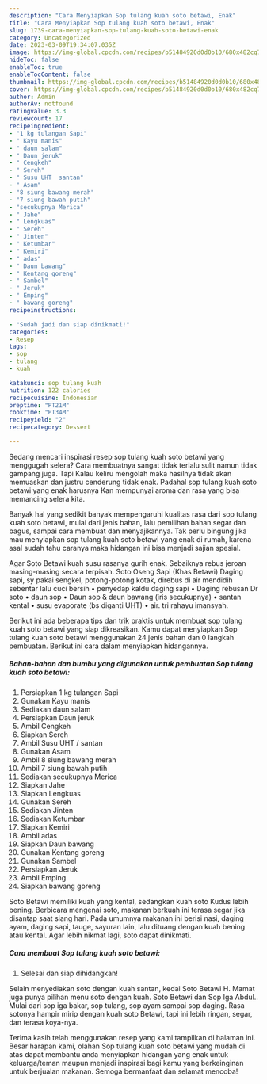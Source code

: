 ```yaml
---
description: "Cara Menyiapkan Sop tulang kuah soto betawi, Enak"
title: "Cara Menyiapkan Sop tulang kuah soto betawi, Enak"
slug: 1739-cara-menyiapkan-sop-tulang-kuah-soto-betawi-enak
category: Uncategorized
date: 2023-03-09T19:34:07.035Z
image: https://img-global.cpcdn.com/recipes/b51484920d0d0b10/680x482cq70/sop-tulang-kuah-soto-betawi-foto-resep-utama.jpg
hideToc: false
enableToc: true
enableTocContent: false
thumbnail: https://img-global.cpcdn.com/recipes/b51484920d0d0b10/680x482cq70/sop-tulang-kuah-soto-betawi-foto-resep-utama.jpg
cover: https://img-global.cpcdn.com/recipes/b51484920d0d0b10/680x482cq70/sop-tulang-kuah-soto-betawi-foto-resep-utama.jpg
author: Admin
authorAv: notfound
ratingvalue: 3.3
reviewcount: 17
recipeingredient:
- "1 kg tulangan Sapi"
- " Kayu manis"
- " daun salam"
- " Daun jeruk"
- " Cengkeh"
- " Sereh"
- " Susu UHT  santan"
- " Asam"
- "8 siung bawang merah"
- "7 siung bawah putih"
- "secukupnya Merica"
- " Jahe"
- " Lengkuas"
- " Sereh"
- " Jinten"
- " Ketumbar"
- " Kemiri"
- " adas"
- " Daun bawang"
- " Kentang goreng"
- " Sambel"
- " Jeruk"
- " Emping"
- " bawang goreng"
recipeinstructions:

- "Sudah jadi dan siap dinikmati!"
categories:
- Resep
tags:
- sop
- tulang
- kuah

katakunci: sop tulang kuah 
nutrition: 122 calories
recipecuisine: Indonesian
preptime: "PT21M"
cooktime: "PT34M"
recipeyield: "2"
recipecategory: Dessert

---
```



Sedang mencari inspirasi resep sop tulang kuah soto betawi yang menggugah selera? Cara membuatnya sangat tidak terlalu sulit namun tidak gampang juga. Tapi Kalau keliru mengolah maka hasilnya tidak akan memuaskan dan justru cenderung tidak enak. Padahal sop tulang kuah soto betawi yang enak harusnya Kan mempunyai aroma dan rasa yang bisa memancing selera kita.


Banyak hal yang sedikit banyak mempengaruhi kualitas rasa dari sop tulang kuah soto betawi, mulai dari jenis bahan, lalu pemilihan bahan segar dan bagus, sampai cara membuat dan menyajikannya. Tak perlu bingung jika mau menyiapkan sop tulang kuah soto betawi yang enak di rumah, karena asal sudah tahu caranya maka hidangan ini bisa menjadi sajian spesial.

Agar Soto Betawi kuah susu rasanya gurih enak. Sebaiknya rebus jeroan masing-masing secara terpisah. Soto Oseng Sapi (Khas Betawi) Daging sapi, sy pakai sengkel, potong-potong kotak, direbus di air mendidih sebentar lalu cuci bersih • penyedap kaldu daging sapi • Daging rebusan Dr soto • daun sop • Daun sop &amp; daun bawang (iris secukupnya) • santan kental • susu evaporate (bs diganti UHT) • air. tri rahayu imansyah.


Berikut ini ada beberapa tips dan trik praktis untuk membuat sop tulang kuah soto betawi yang siap dikreasikan. Kamu dapat menyiapkan Sop tulang kuah soto betawi menggunakan 24 jenis bahan dan 0 langkah pembuatan. Berikut ini cara dalam menyiapkan hidangannya.

<!--inarticleads1-->

##### Bahan-bahan dan bumbu yang digunakan untuk pembuatan Sop tulang kuah soto betawi:

1. Persiapkan 1 kg tulangan Sapi
1. Gunakan  Kayu manis
1. Sediakan  daun salam
1. Persiapkan  Daun jeruk
1. Ambil  Cengkeh
1. Siapkan  Sereh
1. Ambil  Susu UHT / santan
1. Gunakan  Asam
1. Ambil 8 siung bawang merah
1. Ambil 7 siung bawah putih
1. Sediakan secukupnya Merica
1. Siapkan  Jahe
1. Siapkan  Lengkuas
1. Gunakan  Sereh
1. Sediakan  Jinten
1. Sediakan  Ketumbar
1. Siapkan  Kemiri
1. Ambil  adas
1. Siapkan  Daun bawang
1. Gunakan  Kentang goreng
1. Gunakan  Sambel
1. Persiapkan  Jeruk
1. Ambil  Emping
1. Siapkan  bawang goreng


Soto Betawi memiliki kuah yang kental, sedangkan kuah soto Kudus lebih bening. Berbicara mengenai soto, makanan berkuah ini terasa segar jika disantap saat siang hari. Pada umumnya makanan ini berisi nasi, daging ayam, daging sapi, tauge, sayuran lain, lalu dituang dengan kuah bening atau kental. Agar lebih nikmat lagi, soto dapat dinikmati. 

<!--inarticleads2-->

##### Cara membuat Sop tulang kuah soto betawi:


1. Selesai dan siap dihidangkan!

Selain menyediakan soto dengan kuah santan, kedai Soto Betawi H. Mamat juga punya pilihan menu soto dengan kuah. Soto Betawi dan Sop Iga Abdul.. Mulai dari sop iga bakar, sop tulang, sop ayam sampai sop daging. Rasa sotonya hampir mirip dengan kuah soto Betawi, tapi ini lebih ringan, segar, dan terasa koya-nya. 

Terima kasih telah menggunakan resep yang kami tampilkan di halaman ini. Besar harapan kami, olahan Sop tulang kuah soto betawi yang mudah di atas dapat membantu anda menyiapkan hidangan yang enak untuk keluarga/teman maupun menjadi inspirasi bagi kamu yang berkeinginan untuk berjualan makanan. Semoga bermanfaat dan selamat mencoba!
